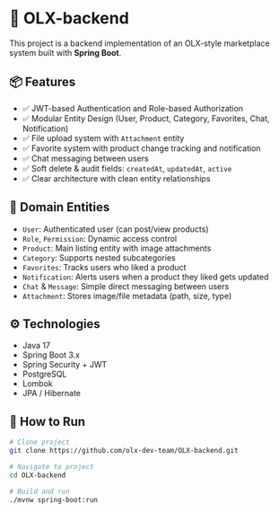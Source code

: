 # 🛒 OLX-backend

This project is a backend implementation of an OLX-style marketplace system built with **Spring Boot**.

## 📦 Features

- ✅ JWT-based Authentication and Role-based Authorization
- ✅ Modular Entity Design (User, Product, Category, Favorites, Chat, Notification)
- ✅ File upload system with `Attachment` entity
- ✅ Favorite system with product change tracking and notification
- ✅ Chat messaging between users
- ✅ Soft delete & audit fields: `createdAt`, `updatedAt`, `active`
- ✅ Clear architecture with clean entity relationships

## 🧱 Domain Entities

- `User`: Authenticated user (can post/view products)
- `Role`, `Permission`: Dynamic access control
- `Product`: Main listing entity with image attachments
- `Category`: Supports nested subcategories
- `Favorites`: Tracks users who liked a product
- `Notification`: Alerts users when a product they liked gets updated
- `Chat` & `Message`: Simple direct messaging between users
- `Attachment`: Stores image/file metadata (path, size, type)

## ⚙️ Technologies

- Java 17
- Spring Boot 3.x
- Spring Security + JWT
- PostgreSQL
- Lombok
- JPA / Hibernate

## 🚀 How to Run

```bash
# Clone project
git clone https://github.com/olx-dev-team/OLX-backend.git

# Navigate to project
cd OLX-backend

# Build and run
./mvnw spring-boot:run
